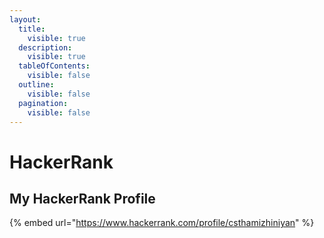 ```yaml
---
layout:
  title:
    visible: true
  description:
    visible: true
  tableOfContents:
    visible: false
  outline:
    visible: false
  pagination:
    visible: false
---
```


# HackerRank

## My HackerRank Profile

{% embed url="https://www.hackerrank.com/profile/csthamizhiniyan" %}
